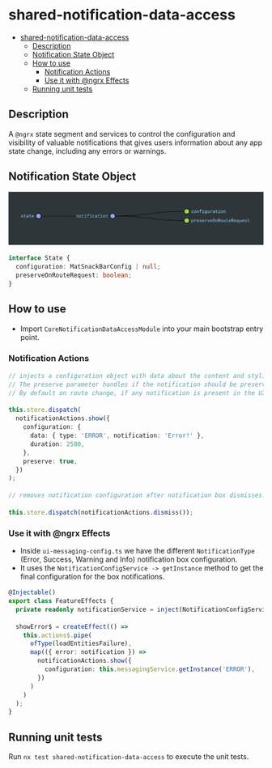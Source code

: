 # shared-notification-data-access

- [shared-notification-data-access](#shared-notification-data-access)
  - [Description](#description)
  - [Notification State Object](#notification-state-object)
  - [How to use](#how-to-use)
    - [Notification Actions](#notification-actions)
    - [Use it with @ngrx Effects](#use-it-with-ngrx-effects)
  - [Running unit tests](#running-unit-tests)

## Description

A `@ngrx` state segment and services to control the configuration and visibility of valuable notifications that gives users information about any app state change, including any errors or warnings.

## Notification State Object

![notification-state](notification-state.png)

```typescript
interface State {
  configuration: MatSnackBarConfig | null;
  preserveOnRouteRequest: boolean;
}
```

## How to use

- Import `CoreNotificationDataAccessModule` into your main bootstrap entry point.

### Notification Actions

```typescript
// injects a configuration object with data about the content and styling of the notification box.
// The preserve parameter handles if the notification should be preserved on route change.
// By default on route change, if any notification is present in the UI, it is hidden.

this.store.dispatch(
  notificationActions.show({
    configuration: {
      data: { type: 'ERROR', notification: 'Error!' },
      duration: 2500,
    },
    preserve: true,
  })
);

// removes notification configuration after notification box dismisses.

this.store.dispatch(notificationActions.dismiss());
```

### Use it with @ngrx Effects

- Inside `ui-messaging-config.ts` we have the different `NotificationType` (Error, Success, Warning and Info) notification box configuration.
- It uses the `NotificationConfigService -> getInstance` method to get the final configuration for the box notifications.

```typescript
@Injectable()
export class FeatureEffects {
  private readonly notificationService = inject(NotificationConfigService);

  showError$ = createEffect(() =>
    this.actions$.pipe(
      ofType(loadEntitiesFailure),
      map(({ error: notification }) =>
        notificationActions.show({
          configuration: this.messagingService.getInstance('ERROR'),
        })
      )
    )
  );
}
```

## Running unit tests

Run `nx test shared-notification-data-access` to execute the unit tests.
